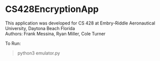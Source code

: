 # CS428EncryptionApp
This application was developed for CS 428 at Embry-Riddle Aeronautical University, Daytona Beach Florida   
Authors: Frank Messina, Ryan Miller, Cole Turner   

To Run:  
> python3 emulator.py

